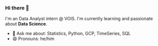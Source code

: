 ### Hi there 👋

I'm an Data Analyst intern @ VOIS. I'm currently learning and passionate about **Data Science**. 

- 💬 Ask me about: Statistics, Python, GCP, TimeSeries, SQL
- 😄 Pronouns: he/him
